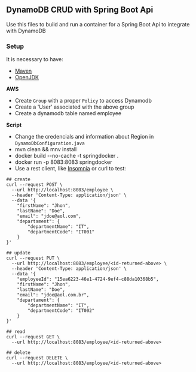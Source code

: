 ## DynamoDB CRUD with Spring Boot Api

  Use this files to build and run a container for a Spring Boot Api to integrate with DynamoDB

### Setup

  It is necessary to have:
  - [Maven](https://maven.apache.org/)
  - [OpenJDK](https://openjdk.org/)

  **AWS**
  - Create `Group` with a proper `Policy` to access Dynamodb
  - Create a 'User' associated with the above group
  - Create a dynamodb table named employee

  **Script**
  - Change the credencials and information about Region in `DynamoDbConfiguration.java`
  - mvn clean && mnv install
  - docker build --no-cache -t springdocker . 
  - docker run -p 8083:8083 springdocker
  - Use a rest client, like [Insomnia](https://insomnia.rest/) or curl to test:

  ```console
  ## create
  curl --request POST \
    --url http://localhost:8083/employee \
    --header 'Content-Type: application/json' \
    --data '{
      "firstName": "Jhon",
      "lastName": "Doe",
      "email": "jdoe@aol.com",
      "departament": {
          "departmentName": "IT",
          "departmentCode": "IT001"
      }
  }'

  ## update
  curl --request PUT \
    --url http://localhost:8083/employee/<id-returned-above> \
    --header 'Content-Type: application/json' \
    --data '{
      "employeeId": "15ea6223-46e1-4724-9ef4-c88da10368b5",
      "firstName": "Jhon",
      "lastName": "Doe",
      "email": "jdoe@aol.com.br",
      "departament": {
          "departmentName": "IT",
          "departmentCode": "IT002"
      }
  }'
 
  ## read
  curl --request GET \
    --url http://localhost:8083/employee/<id-returned-above>
  
  ## delete
  curl --request DELETE \
    --url http://localhost:8083/employee/<id-returned-above>
  ```
